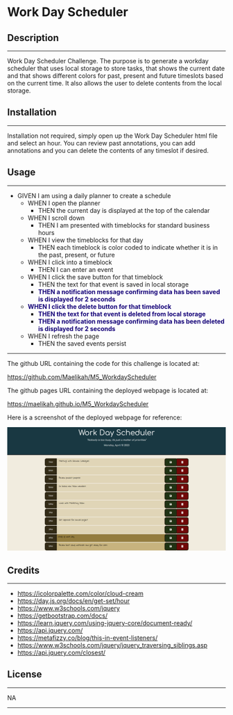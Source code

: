 # Work Day Scheduler

## Description
---
Work Day Scheduler Challenge. The purpose is to generate a workday scheduler that uses local storage to store tasks, that shows the current date and that shows different colors for past, present and future timeslots based on the current time. It also allows the user to delete contents from the local storage.

## Installation
---
Installation not required, simply open up the Work Day Scheduler html file and select an hour. You can review past annotations, you can add annotations and you can delete the contents of any timeslot if desired.

## Usage
---

- GIVEN I am using a daily planner to create a schedule
    - WHEN I open the planner
        - THEN the current day is displayed at the top of the calendar
    - WHEN I scroll down
        - THEN I am presented with timeblocks for standard business hours
    - WHEN I view the timeblocks for that day
        - THEN each timeblock is color coded to indicate whether it is in the past, present, or future
    - WHEN I click into a timeblock
        - THEN I can enter an event
    - WHEN I click the save button for that timeblock
        - THEN the text for that event is saved in local storage
        - <span style="color:#140278"><b>THEN a notification message confirming data has been saved is displayed for 2 seconds</b></span>
    - <span style="color:#140278"><b>WHEN I click the delete button for that timeblock</b></span>
        - <span style="color:#140278"><b>THEN the text for that event is deleted from local storage</b></span>
        - <span style="color:#140278"><b>THEN a notification message confirming data has been deleted is displayed for 2 seconds</b></span>
    - WHEN I refresh the page
        - THEN the saved events persist
    
---

The github URL containing the code for this challenge is located at:

https://github.com/Maelikah/M5_WorkdayScheduler

The github pages URL containing the deployed webpage is located at:

https://maelikah.github.io/M5_WorkdayScheduler

Here is a screenshot of the deployed webpage for reference:


![Screenshot](./assets/images/screenshot.png)


## Credits
---
- https://icolorpalette.com/color/cloud-cream
- https://day.js.org/docs/en/get-set/hour
- https://www.w3schools.com/jquery
- https://getbootstrap.com/docs/
- https://learn.jquery.com/using-jquery-core/document-ready/
- https://api.jquery.com/
- https://metafizzy.co/blog/this-in-event-listeners/
- https://www.w3schools.com/jquery/jquery_traversing_siblings.asp
- https://api.jquery.com/closest/

## License
---

NA

---